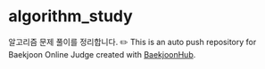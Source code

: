 # algorithm_study
알고리즘 문제 풀이를 정리합니다. ✏️
This is an auto push repository for Baekjoon Online Judge created with [BaekjoonHub](https://github.com/BaekjoonHub/BaekjoonHub).
